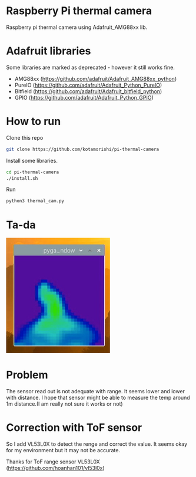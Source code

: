 # Raspberry Pi thermal camera

Raspberry pi thermal camera using Adafruit_AMG88xx lib.

# Adafruit libraries
Some libraries are marked as deprecated - however it still works fine.

* AMG88xx (https://github.com/adafruit/Adafruit_AMG88xx_python)
* PureIO (https://github.com/adafruit/Adafruit_Python_PureIO)
* Bitfield (https://github.com/adafruit/Adafruit_bitfield_python)
* GPIO (https://github.com/adafruit/Adafruit_Python_GPIO)

# How to run
Clone this repo
```bash
git clone https://github.com/kotamorishi/pi-thermal-camera
```

Install some libraries.
```bash
cd pi-thermal-camera
./install.sh
```

Run
```bash
python3 thermal_cam.py
```

# Ta-da
![Image of sample](https://github.com/kotamorishi/pi-thermal-camera/blob/main/images/1.jpg?raw=true)

# Problem
The sensor read out is not adequate with range. It seems lower and lower with distance.
I hope that sensor might be able to measure the temp around 1m distance.(I am really not sure it works or not)

# Correction with ToF sensor

So I add VL53L0X to detect the renge and correct the value. It seems okay for my environment but it may not be accurate.

Thanks for ToF range sensor VL53L0X (https://github.com/hoanhan101/vl53l0x)


